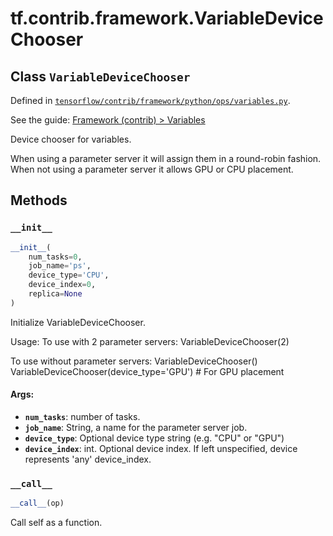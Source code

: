 <div itemscope itemtype="http://developers.google.com/ReferenceObject">
<meta itemprop="name" content="tf.contrib.framework.VariableDeviceChooser" />
<meta itemprop="property" content="__call__"/>
<meta itemprop="property" content="__init__"/>
</div>

# tf.contrib.framework.VariableDeviceChooser

## Class `VariableDeviceChooser`





Defined in [`tensorflow/contrib/framework/python/ops/variables.py`](https://www.tensorflow.org/code/tensorflow/contrib/framework/python/ops/variables.py).

See the guide: [Framework (contrib) > Variables](../../../../../api_guides/python/contrib.framework.md#Variables)

Device chooser for variables.

When using a parameter server it will assign them in a round-robin fashion.
When not using a parameter server it allows GPU or CPU placement.

## Methods

<h3 id="__init__"><code>__init__</code></h3>

``` python
__init__(
    num_tasks=0,
    job_name='ps',
    device_type='CPU',
    device_index=0,
    replica=None
)
```

Initialize VariableDeviceChooser.

Usage:
  To use with 2 parameter servers:
    VariableDeviceChooser(2)

  To use without parameter servers:
    VariableDeviceChooser()
    VariableDeviceChooser(device_type='GPU') # For GPU placement

#### Args:

* <b>`num_tasks`</b>: number of tasks.
* <b>`job_name`</b>: String, a name for the parameter server job.
* <b>`device_type`</b>: Optional device type string (e.g. "CPU" or "GPU")
* <b>`device_index`</b>: int.  Optional device index.  If left
    unspecified, device represents 'any' device_index.

<h3 id="__call__"><code>__call__</code></h3>

``` python
__call__(op)
```

Call self as a function.



